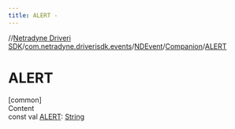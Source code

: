```yaml
---
title: ALERT -
---
```

//[Netradyne Driveri SDK](../../../index.md)/[com.netradyne.driverisdk.events](../../index.md)/[NDEvent](../index.md)/[Companion](index.md)/[ALERT](-a-l-e-r-t.md)



# ALERT  
[common]  
Content  
const val [ALERT](-a-l-e-r-t.md): [String](https://kotlinlang.org/api/latest/jvm/stdlib/kotlin/-string/index.html)  



